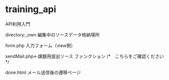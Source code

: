# training_api
API利用入門

directory:_own
編集中のソースデータ格納場所

form.php
入力フォーム（view側）

sendMail.php←課題用提出ソース
ファンクション
/*　こちらをご確認ください */

done.html
メール送信後の遷移ページ
